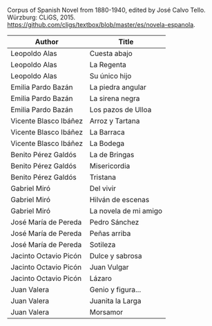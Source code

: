Corpus of Spanish Novel from 1880-1940, edited by José Calvo Tello. Würzburg: CLiGS, 2015. https://github.com/cligs/textbox/blob/master/es/novela-espanola.

|Author               |Title                |
|---------------------|---------------------|
|Leopoldo Alas        |Cuesta abajo         |
|Leopoldo Alas        |La Regenta           |
|Leopoldo Alas        |Su único hijo        |
|Emilia Pardo Bazán   |La piedra angular    |
|Emilia Pardo Bazán   |La sirena negra      |
|Emilia Pardo Bazán   |Los pazos de Ulloa   |
|Vicente Blasco Ibáñez|Arroz y Tartana      |
|Vicente Blasco Ibáñez|La Barraca           |
|Vicente Blasco Ibáñez|La Bodega            |
|Benito Pérez Galdós  |La de Bringas        |
|Benito Pérez Galdós  |Misericordia         |
|Benito Pérez Galdós  |Tristana             |
|Gabriel Miró         |Del vivir            |
|Gabriel Miró         |Hilván de escenas    |
|Gabriel Miró         |La novela de mi amigo|
|José María de Pereda |Pedro Sánchez        |
|José María de Pereda |Peñas arriba         |
|José María de Pereda |Sotileza             |
|Jacinto Octavio Picón|Dulce y sabrosa      |
|Jacinto Octavio Picón|Juan Vulgar          |
|Jacinto Octavio Picón|Lázaro               |
|Juan Valera          |Genio y figura...    |
|Juan Valera          |Juanita la Larga     |
|Juan Valera          |Morsamor             |
